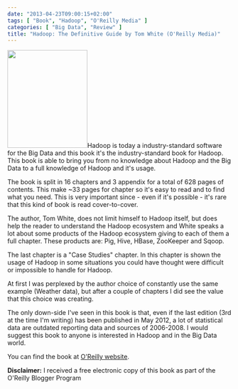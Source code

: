 ```yaml
---
date: "2013-04-23T09:00:15+02:00"
tags: [ "Book", "Hadoop", "O'Reilly Media" ]
categories: [ "Big Data", "Review" ]
title: "Hadoop: The Definitive Guide by Tom White (O'Reilly Media)"
---
```

<img class="alignleft" alt="" src="http://akamaicovers.oreilly.com/images/9781449311520/cat.gif" width="180" height="220" />Hadoop is today a industry-standard software for the Big Data and this book it's the industry-standard book for Hadoop. This book is able to bring you from no knowledge about Hadoop and the Big Data to a full knowledge of Hadoop and it's usage.

The book is split in 16 chapters and 3 appendix for a total of 628 pages of contents. This make ~33 pages for chapter so it's easy to read and to find what you need. This is very important since - even if it's possible - it's rare that this kind of book is read cover-to-cover.

The author, Tom White, does not limit himself to Hadoop itself, but does help the reader to understand the Hadoop ecosystem and White speaks a lot about some products of the Hadoop ecosystem giving to each of them a full chapter. These products are: Pig, Hive, HBase, ZooKeeper and Sqoop.

The last chapter is a "Case Studies" chapter. In this chapter is shown the usage of Hadoop in some situations you could have thought were difficult or impossible to handle for Hadoop.

At first I was perplexed by the author choice of constantly use the same example (Weather data), but after a couple of chapters I did see the value that this choice was creating.

The only down-side I've seen in this book is that, even if the last edition (3rd at the time I'm writing) has been published in May 2012, a lot of statistical data are outdated reporting data and sources of 2006-2008. I would suggest this book to anyone is interested in Hadoop and in the Big Data world.

You can find the book at [O'Reilly website](http://shop.oreilly.com/product/0636920021773.do).

**Disclaimer:** I received a free electronic copy of this book as part of the O'Reilly Blogger Program
